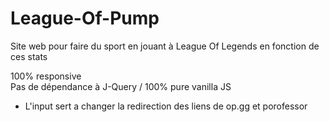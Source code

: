 # League-Of-Pump

Site web pour faire du sport en jouant à League Of Legends en fonction de ces stats  

100% responsive  
Pas de dépendance à J-Query / 100% pure vanilla JS  

* L'input sert a changer la redirection des liens de op.gg et porofessor
